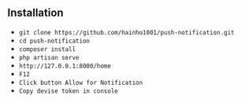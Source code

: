 ## Installation

- `git clone https://github.com/hainho1001/push-notification.git`
- `cd push-notification`
- `composer install`
- `php artisan serve`
- `http://127.0.0.1:8000/home`
- `F12`
- `Click button Allow for Notification`
- `Copy devise token in console`

